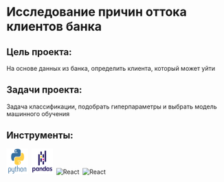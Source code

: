 # Исследование причин оттока клиентов банка
## Цель проекта:
На основе данных из банка, определить клиента, который может уйти
## Задачи проекта:
Задача классификации, подобрать гиперпараметры и выбрать модель машинного обучения
## Инструменты:
<div>
  <img src="https://github.com/devicons/devicon/blob/master/icons/python/python-original-wordmark.svg" title="React" alt="React" width="50" height="60"/>&nbsp;
  <img src="https://github.com/devicons/devicon/blob/master/icons/pandas/pandas-original-wordmark.svg" title="React" alt="React" width="50" height="60"/>&nbsp;
  <img src="https://raw.githubusercontent.com/whitead/skunk/main/tests/skunk.svg" title="React" alt="React" width="50" height="60"/>&nbsp;
  <img src="file:///C:/Users/User/Downloads/bootstrap_icon_135870.svg" alt="React" width="50" height="60"/>&nbsp;
</div>
